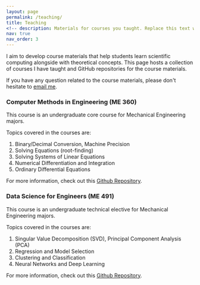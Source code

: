 ```yaml
---
layout: page
permalink: /teaching/
title: Teaching
<!-- description: Materials for courses you taught. Replace this text with your description. -->
nav: true
nav_order: 3
---
```


I aim to develop course materials that help students learn scientific computing alongside with theoretical concepts. This page hosts a collection of courses I have taught and GitHub repositories for the course materials.

If you have any question related to the course materials, please don't hesitate to [email me](mailto:xiyudu@hawaii.edu).

### Computer Methods in Engineering (ME 360)
This course is an undergraduate core course for Mechanical Engineering majors.

Topics covered in the courses are:
 1. Binary/Decimal Conversion, Machine Precision
 2. Solving Equations (root-finding)
 3. Solving Systems of Linear Equations
 4. Numerical Differentiation and Integration
 5. Ordinary Differential Equations

For more information, check out this [Github Repository](https://github.com/xiyudu/ME360).

### Data Science for Engineers (ME 491)
This course is an undergraduate technical elective for Mechanical Engineering majors.

Topics covered in the courses are:
  1. Singular Value Decomposition (SVD), Principal Component Analysis (PCA)
  2. Regression and Model Selection
  3. Clustering and Classification
  4. Neural Networks and Deep Learning

For more information, check out this [Github Repository](https://github.com/xiyudu/ME491).

<!--
For now, this page is assumed to be a static description of your courses. You can convert it to a collection similar to `_projects/` so that you can have a dedicated page for each course.

Organize your courses by years, topics, or universities, however you like! -->
